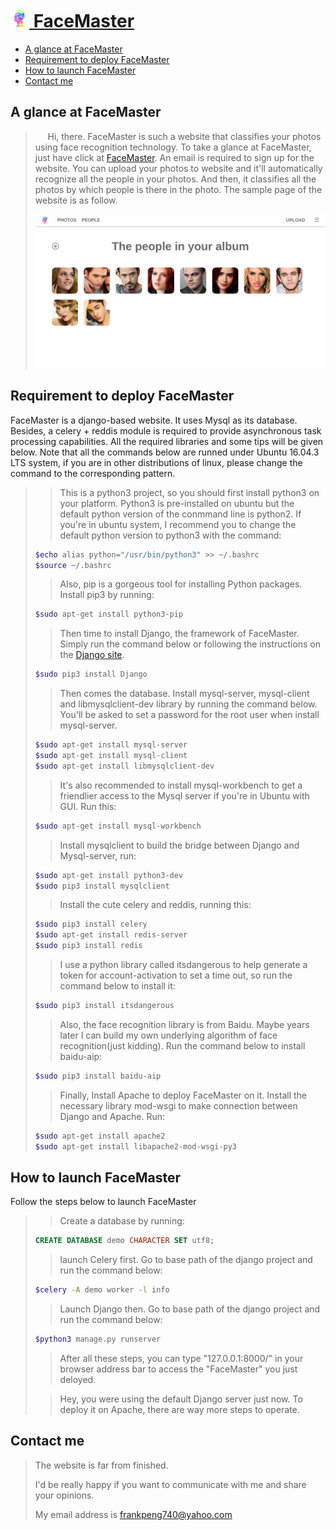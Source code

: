 # [<img src="welcome/static/images/tubiao.png" width="30"> FaceMaster](http://123.206.213.40/)
* [A glance at FaceMaster](#a-glance-at-facemaster)
* [Requirement to deploy FaceMaster](#requirement-to-deploy-facemaster)
* [How to launch FaceMaster](#how-to-launch-facemaster)
* [Contact me](#contact-me)

## A glance at FaceMaster
>&nbsp;&nbsp;&nbsp;&nbsp;&nbsp;Hi, there. FaceMaster is such a website that classifies your photos using face recognition technology. To take a glance at FaceMaster, just have click at [FaceMaster](http://123.206.213.40/). An email is required to sign up for the website. You can upload your photos to website and it'll automatically recognize all the people in your photos. And then, it classifies all the photos by which people is there in the photo. The sample page of the website is as follow.
>
>[<img src="sample.png">](http://123.206.213.40/)
## Requirement to deploy FaceMaster
FaceMaster is a django-based website. It uses Mysql as its database. Besides, a celery + reddis module is required to provide asynchronous task processing capabilities. All the required libraries and some tips will be given below. Note that all the commands below are runned under Ubuntu 16.04.3 LTS system, if you are in other distributions of linux, please change the command to the corresponding pattern.
>>This is a python3 project, so you should first install python3 on your platform. Python3 is pre-installed on ubuntu but the default python version of the conmmand line is python2. If you're in ubuntu system, I recommend you to change the default python version to python3 with the command:
>```bash
>$echo alias python="/usr/bin/python3" >> ~/.bashrc
>$source ~/.bashrc
>```
>>Also, pip is a gorgeous tool for installing Python packages. Install pip3 by running:
>```bash
>$sudo apt-get install python3-pip
>```
>>Then time to install Django, the framework of FaceMaster. Simply run the command below or following the instructions on the [Django site](https://www.djangoproject.com/).
>```bash
>$sudo pip3 install Django
>```
>>Then comes the database. Install mysql-server, mysql-client and libmysqlclient-dev library by running the command below. You'll be asked to set a password for the root user when install mysql-server.
>```bash
>$sudo apt-get install mysql-server
>$sudo apt-get install mysql-client
>$sudo apt-get install libmysqlclient-dev
>```
>>It's also recommended to install mysql-workbench to get a friendlier access to the Mysql server if you're in Ubuntu with GUI. Run this:
>```bash
>$sudo apt-get install mysql-workbench
>```
>>Install mysqlclient to build the bridge between Django and Mysql-server, run:
>```bash
>$sudo apt-get install python3-dev
>$sudo pip3 install mysqlclient
>```
>>Install the cute celery and reddis, running this:
>```bash
>$sudo pip3 install celery
>$sudo apt-get install redis-server
>$sudo pip3 install redis
>```
>>I use a python library called itsdangerous to help generate a token for account-activation to set a time out, so run the command below to install it:
>```bash
>$sudo pip3 install itsdangerous
>```
>>Also, the face recognition library is from Baidu. Maybe years later I can build my own underlying algorithm of face recognition(just kidding). Run the command below to install baidu-aip:
>```bash
>$sudo pip3 install baidu-aip
>```
>>Finally, Install Apache to deploy FaceMaster on it. Install the necessary library mod-wsgi to make connection between Django and Apache. Run:
>```bash
>$sudo apt-get install apache2
>$sudo apt-get install libapache2-mod-wsgi-py3
>```
## How to launch FaceMaster
Follow the steps below to launch FaceMaster
>>Create a database by running:
>```SQL
>CREATE DATABASE demo CHARACTER SET utf8;
>```
>>launch Celery first. Go to base path of the django project and run the command below:
>```bash
>$celery -A demo worker -l info
>```
>>Launch Django then. Go to base path of the django project and run the command below:
>```bash
>$python3 manage.py runserver
>```
>>After all these steps, you can type "127.0.0.1:8000/" in your browser address bar to access the "FaceMaster" you just deloyed.
>
>>Hey, you were using the default Django server just now. To deploy it on Apache, there are way more steps to operate.
## Contact me
>The website is far from finished. 
>
>I'd be really happy if you want to communicate with me and share your opinions.
>
>My email address is frankpeng740@yahoo.com

